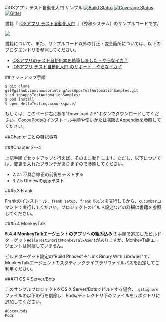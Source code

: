 #iOSアプリ テスト自動化入門 サンプル
[![Build Status](https://travis-ci.org/nowsprinting/iosAppsTestAutomationSamples.svg?branch=master)](https://travis-ci.org/nowsprinting/iosAppsTestAutomationSamples)
[![Coverage Status](https://coveralls.io/repos/nowsprinting/iosAppsTestAutomationSamples/badge.png?branch=master)](https://coveralls.io/r/nowsprinting/iosAppsTestAutomationSamples?branch=master)
[![Gitter](https://badges.gitter.im/nowsprinting/iosAppsTestAutomationSamples.png)](https://gitter.im/nowsprinting/iosAppsTestAutomationSamples)


書籍『
<a href="http://www.amazon.co.jp/gp/product/4798040894/ref=as_li_ss_tl?ie=UTF8&camp=247&creative=7399&creativeASIN=4798040894&linkCode=as2&tag=nowsprinting-22">iOSアプリ テスト自動化入門</a><img src="http://ir-jp.amazon-adsystem.com/e/ir?t=nowsprinting-22&l=as2&o=9&a=4798040894" width="1" height="1" border="0" alt="" style="border:none !important; margin:0px !important;" />
』（秀和システム）のサンプルコードです。

<a href="http://www.amazon.co.jp/gp/product/4798040894/ref=as_li_ss_il?ie=UTF8&camp=247&creative=7399&creativeASIN=4798040894&linkCode=as2&tag=nowsprinting-22"><img border="0" src="http://ws-fe.amazon-adsystem.com/widgets/q?_encoding=UTF8&ASIN=4798040894&Format=_SL250_&ID=AsinImage&MarketPlace=JP&ServiceVersion=20070822&WS=1&tag=nowsprinting-22" ></a><img src="http://ir-jp.amazon-adsystem.com/e/ir?t=nowsprinting-22&l=as2&o=9&a=4798040894" width="1" height="1" border="0" alt="" style="border:none !important; margin:0px !important;" />


書籍について、また、サンプルコード以外の訂正・変更箇所については、以下のブログエントリを参照してください。

- [iOSアプリのテスト自動化本を執筆しました - やらなイカ？](http://nowsprinting.hatenablog.com/entry/2014/02/12/104959)
- [iOSアプリ テスト自動化入門 のサポート - やらなイカ？](http://nowsprinting.hatenablog.com/entry/2014/03/18/115911)



##セットアップ手順

    $ git clone git@github.com:nowsprinting/iosAppsTestAutomationSamples.git
    $ cd iosAppsTestAutomationSamples/
    $ pod install
    $ open HelloTesting.xcworkspace/

もしくは、このページ右にある"Download ZIP"ボタンでダウンロードしてください。CocoaPodsのインストール手順や使いかたは書籍のAppendixを参照してください。



##Chapterごとの特記事項

###Chapter 2〜4

上記手順でセットアップを行えば、そのまま動作します。ただし、以下については、変更を入れたブランチがありますので参照してください。

- 2.2.1 不具合修正の前後をテストする
- 3.2.5 UIViewの表示テスト


###5.3 Frank

Frankのインストール、`frank setup`、`frank build`を実行してから、`cucumber`コマンドで実行してください。プロジェクトのビルド設定などの詳細は書籍を参照してください。


###5.4 MonkeyTalk

**5.4.4 MonkeyTalkエージェントのアプリへの組み込み** の手順で追加したビルドターゲット`HelloTestingWithMonkeyTalkAgent`がありますが、MonkeyTalkエージェントは同梱していません。

ビルドターゲット設定の"Build Phases"->"Link Binary With Libraries"で、MonkeyTalkエージェントのスタティックライブラリファイルパスを設定してご利用ください。


###7.1 OS X Server/Bots

このサンプルプロジェクトをOS X Server/Botsでビルドする場合、`.gitignore`ファイルの以下の行を削除し、Pods/ディレクトリ下のファイルをリポジトリに追加してください。

    #CocoaPods
    Pods
